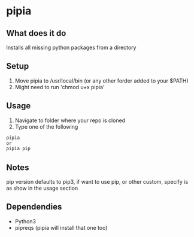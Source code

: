 # pipia

## What does it do
Installs all missing python packages from a directory

## Setup
1. Move pipia to /usr/local/bin (or any  other forder added to your $PATH)
2. Might need to run 'chmod u+x pipia'

## Usage
1. Navigate to folder where your repo is cloned
2. Type one of the following
~~~~bash
pipia
or
pipia pip
~~~~

## Notes
pip version defaults to pip3, if want to use pip, or other custom, specify is as show in the usage section

## Dependendies
- Python3
- pipreqs (pipia will install that one too)
